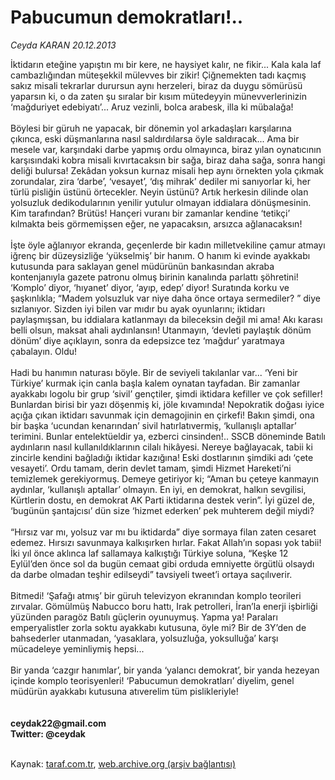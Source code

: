 # Pabucumun demokratları!..

*Ceyda KARAN 20.12.2013*

<div class="yazi">İktidarın eteğine yapıştın mı bir kere, ne haysiyet kalır, ne fikir... Kala kala laf cambazlığından müteşekkil mülevves bir zikir! Çiğnemekten tadı kaçmış sakız misali tekrarlar durursun aynı herzeleri, biraz da duygu sömürüsü yaparsın ki, o da zaten şu sıralar bir kısım mütedeyyin münevverlerinizin ‘mağduriyet edebiyatı’... Aruz vezinli, bolca arabesk, illa ki mübalağa!<br/><br/>Böylesi bir güruh ne yapacak, bir dönemin yol arkadaşları karşılarına çıkınca, eski düşmanlarına nasıl saldırdılarsa öyle saldıracak... Ama bir mesele var, karşındaki darbe yapmış ordu olmayınca, biraz yılan oynatıcının karşısındaki kobra misali kıvırtacaksın bir sağa, biraz daha sağa, sonra hangi deliği bulursa! Zekâdan yoksun kurnaz misali hep aynı örnekten yola çıkmak zorundalar, zira ‘darbe’, ‘vesayet’, ‘dış mihrak’ dediler mi sanıyorlar ki, her türlü pisliğin üstünü örtecekler. Neyin üstünü? Artık herkesin dilinde olan yolsuzluk dedikodularının yenilir yutulur olmayan iddialara dönüşmesinin. Kim tarafından? Brütüs! Hançeri vuranı bir zamanlar kendine ‘tetikçi’ kılmakta beis görmemişsen eğer, ne yapacaksın, arsızca ağlanacaksın!<br/><br/>İşte öyle ağlanıyor ekranda, geçenlerde bir kadın milletvekiline çamur atmayı iğrenç bir düzeysizliğe ‘yükselmiş’ bir hanım. O hanım ki evinde ayakkabı kutusunda para saklayan genel müdürünün bankasından akraba kontenjanıyla gazete patronu olmuş birinin kanalında parlattı şöhretini! ‘Komplo’ diyor, ‘hıyanet’ diyor, ‘ayıp, edep’ diyor! Suratında korku ve şaşkınlıkla; “Madem yolsuzluk var niye daha önce ortaya sermediler? ” diye sızlanıyor. Sizden iyi bilen var mıdır bu ayak oyunlarını; iktidarı paylaşmışsan, bu iddialara katlanmayı da bileceksin değil mi ama! Akı karası belli olsun, maksat ahali aydınlansın! Utanmayın, ‘devleti paylaştık dönüm dönüm’ diye açıklayın, sonra da edepsizce tez ‘mağdur’ yaratmaya çabalayın. Oldu!<br/><br/>Hadi bu hanımın naturası böyle. Bir de seviyeli takılanlar var... ‘Yeni bir Türkiye’ kurmak için canla başla kalem oynatan tayfadan. Bir zamanlar ayakkabı logolu bir grup ‘sivil’ gençtiler, şimdi iktidara kefiller ve çok sefiller! Bunlardan birisi bir yazı döşenmiş ki, jöle kıvamında! Nepokratik doğası iyice açığa çıkan iktidarı savunmak için demagojinin en çirkefi! Bakın şimdi, ona bir başka ‘ucundan kenarından’ sivil hatırlatıvermiş, ‘kullanışlı aptallar’ terimini. Bunlar entelektüeldir ya, ezberci cinsinden!.. SSCB döneminde Batılı aydınların nasıl kullanıldıklarının cilalı hikâyesi. Nereye bağlayacak, tabii ki zincirle kendini bağladığı iktidar kazığına! Eski dostlarının şimdiki adı ‘çete vesayeti’. Ordu tamam, derin devlet tamam, şimdi Hizmet Hareketi’ni temizlemek gerekiyormuş. Demeye getiriyor ki; “Aman bu çeteye kanmayın aydınlar, ‘kullanışlı aptallar’ olmayın. En iyi, en demokrat, halkın sevgilisi, Kürtlerin dostu, en demokrat AK Parti iktidarına destek verin”. İyi güzel de, ‘bugünün şantajcısı’ dün size ‘hizmet ederken’ pek muhterem değil miydi?<br/><br/>“Hırsız var mı, yolsuz var mı bu iktidarda” diye sormaya filan zaten cesaret edemez. Hırsızı savunmaya kalkışırken hırlar. Fakat Allah’ın sopası yok tabii! İki yıl önce aklınca laf sallamaya kalkıştığı Türkiye soluna, “Keşke 12 Eylül’den önce sol da bugün cemaat gibi orduda emniyette örgütlü olsaydı da darbe olmadan teşhir edilseydi” tavsiyeli tweet’i ortaya saçılıverir.<br/><br/>Bitmedi! ‘Şafağı atmış’ bir güruh televizyon ekranından komplo teorileri zırvalar. Gömülmüş Nabucco boru hattı, Irak petrolleri, İran’la enerji işbirliği yüzünden paragöz Batılı güçlerin oyunuymuş. Yapma ya! Paraları emperyalistler zorla soktu ayakkabı kutusuna, öyle mi? Bir de 3Y’den de bahsederler utanmadan, ‘yasaklara, yolsuzluğa, yoksulluğa’ karşı mücadeleye yeminliymiş hepsi...<br/><br/>Bir yanda ‘cazgır hanımlar’, bir yanda ‘yalancı demokrat’, bir yanda hezeyan içinde komplo teorisyenleri! ‘Pabucumun demokratları’ diyelim, genel müdürün ayakkabı kutusuna atıverelim tüm pislikleriyle!<br/><br/><br/><b>ceydak22@gmail.com<br/>Twitter: @ceydak<br/></b><br/>
</div>

Kaynak: [taraf.com.tr](http://www.taraf.com.tr:80/ceyda-karan-2/makale-pabucumun-demokratlari.htm), [web.archive.org (arşiv bağlantısı)](http://web.archive.org/web/20131222084509/http://www.taraf.com.tr:80/ceyda-karan-2/makale-pabucumun-demokratlari.htm)
